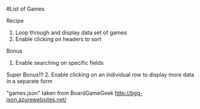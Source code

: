 #List of Games


Recipe
1. Loop through and display data set of games
2. Enable clicking on headers to sort

Bonus
1. Enable searching on specific fields

Super Bonus!!!
2. Enable clicking on an individual row to display more data in a separate form 








"games.json" taken from BoardGameGeek http://bgg-json.azurewebsites.net/